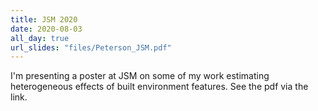 ```yaml
---
title: JSM 2020
date: 2020-08-03
all_day: true 
url_slides: "files/Peterson_JSM.pdf"
---
```


I'm presenting a poster at JSM on some of my work estimating heterogeneous effects of built environment features. See the pdf via the link.

